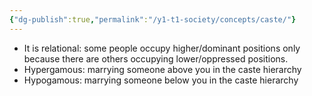 ```yaml
---
{"dg-publish":true,"permalink":"/y1-t1-society/concepts/caste/"}
---
```


- It is relational: some people occupy higher/dominant positions only because there are others occupying lower/oppressed positions.
- Hypergamous: marrying someone above you in the caste hierarchy
- Hypogamous: marrying someone below you in the caste hierarchy